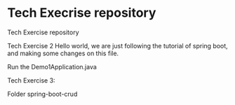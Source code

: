 # Tech Execrise repository
Tech Exercise repository

Tech Exercise 2
Hello world, we are just following the tutorial of spring boot, and making some changes on this file.

Run the Demo1Application.java 

Tech Exercise 3:
  
Folder spring-boot-crud
